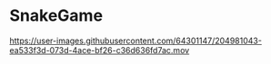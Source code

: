 # SnakeGame


https://user-images.githubusercontent.com/64301147/204981043-ea533f3d-073d-4ace-bf26-c36d636fd7ac.mov

